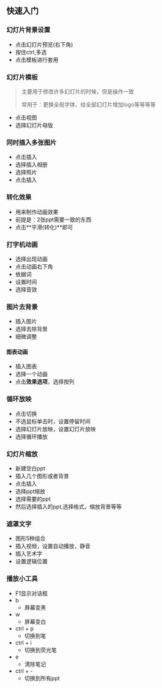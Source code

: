 ## 快速入门

### 幻灯片背景设置

+ 点击幻灯片预览(右下角)
+ 按住ctrl,多选
+ 点击模板进行套用

### 幻灯片模板

> 主要用于修改许多幻灯片的时候，但是操作一致
>
> 常用于：更换全局字体、给全部幻灯片增加logo等等等等

+ 点击视图
+ 选择幻灯片母版

### 同时插入多张图片

+ 点击插入
+ 选择插入相册
+ 选择照片
+ 点击插入

### 转化效果

+ 用来制作动画效果
+ 前提是：2张ppt需要一致的东西
+ 点击**平滑(转化)**即可

### 打字机动画

+ 选择出现动画
+ 点击动画右下角
+ 依据词
+ 设置时间
+ 选择音效

### 图片去背景

+ 插入图片
+ 选择去除背景
+ 细微调整

#### 图表动画

+ 插入图表
+ 选择一个动画
+ 点击**效果选项**，选择按列

### 循环放映

+ 点击切换
+ 不选鼠标单击时，设置停留时间
+ 选择幻灯片放映，设置幻灯片放映
+ 选择循环播放

### 幻灯片缩放

+ 新建空白ppt
+ 插入几个图形或者背景
+ 点击插入
+ 选择ppt缩放
+ 选择需要的ppt
+ 然后选择插入的ppt,选择格式，缩放背景等等

### 遮罩文字

+ 图形5种组合
+ 插入视频，设置自动播放，静音
+ 插入艺术字
+ 设置逻辑位置

### 播放小工具

+ F1显示对话框
+ b
  + 屏幕变黑
+ w
  + 屏幕变白
+ ctrl + p
  + 切换到笔
+ ctrl + i
  + 切换到荧光笔
+ e
  + 清除笔记
+ ctrl + -
  + 切换到所有ppt

